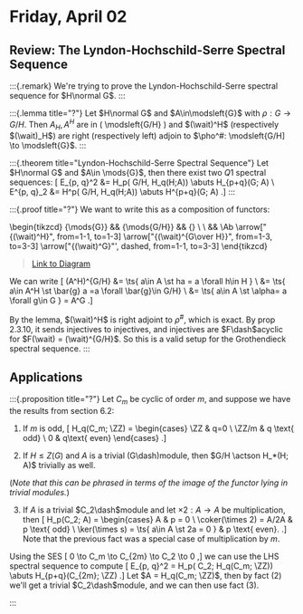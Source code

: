 # Friday, April 02

## Review: The Lyndon-Hochschild-Serre Spectral Sequence 

:::{.remark}
We're trying to prove the Lyndon-Hochschild-Serre spectral sequence for $H\normal G$.
:::

:::{.lemma title="?"}
Let $H\normal G$ and $A\in\modsleft{G}$ with $\rho: G\to G/H$.
Then $A_H, A^H$ are in \( \modsleft{G/H} \) and $(\wait)^H$ (respectively $(\wait)_H$) are right (respectively left) adjoin to $\pho^\#: \modsleft{G/H] \to \modsleft{G}$.
:::

:::{.theorem title="Lyndon-Hochschild-Serre Spectral Sequence"}
Let $H\normal G$ and $A\in \mods{G}$, then there exist two $Q1$ spectral sequences:
\[
E_{p, q}^2 &= H_p( G/H, H_q(H;A)) \abuts H_{p+q}(G; A) \\
E^{p, q}_2 &= H^p( G/H, H_q(H;A)) \abuts H^{p+q}(G; A) 
.\]
:::

:::{.proof title="?"}
We want to write this as a composition of functors:

\begin{tikzcd}
	{\mods{G}} && {\mods{G/H}} && {} \\
	\\
	&& \Ab
	\arrow["{(\wait)^H}", from=1-1, to=1-3]
	\arrow["{(\wait)^{G\over H}}", from=1-3, to=3-3]
	\arrow["{(\wait)^G}"', dashed, from=1-1, to=3-3]
\end{tikzcd}

> [Link to Diagram](https://q.uiver.app/?q=WzAsNCxbMCwwLCJcXG1vZHN7R30iXSxbMiwwLCJcXG1vZHN7Ry9IfSJdLFsyLDIsIlxcQWIiXSxbNCwwXSxbMCwxLCIoXFx3YWl0KV5IIl0sWzEsMiwiKFxcd2FpdClee0dcXG92ZXIgSH0iXSxbMCwyLCIoXFx3YWl0KV5HIiwyLHsic3R5bGUiOnsiYm9keSI6eyJuYW1lIjoiZGFzaGVkIn19fV1d)

We can write 
\[
(A^H)^{G/H} 
&= \ts{ a\in A \st ha = a \forall h\in H } \\
&= \ts{ a\in A^H \st \bar{g} a =a \forall \bar{g}\in G/H} \\
&= \ts{ a\in A \st \alpha= a \forall g\in G } = A^G
.\]

By the lemma, $(\wait)^H$ is right adjoint to $\rho^{\#}$, which is exact.
By prop 2.3.10, it sends injectives to injectives, and injectives are $F\dash$acyclic for $F(\wait) = (\wait)^{G/H}$.
So this is a valid setup for the Grothendieck spectral sequence.
:::


## Applications


:::{.proposition title="?"}
Let $C_m$ be cyclic of order $m$, and suppose we have the results from section 6.2:

1. If $m$ is odd, 
\[
H_q(C_m; \ZZ) = 
\begin{cases}
\ZZ & q=0 
\\
\ZZ/m & q \text{ odd} \\
0 & q\text{ even}
\end{cases}
.\]

2. If $H\leq Z(G)$ and $A$ is a trivial \(G\dash\)module, then $G/H \actson H_*(H; A)$ trivially as well.
  
  (*Note that this can be phrased in terms of the image of the functor lying in trivial modules.*)

3. If $A$ is a trivial $C_2\dash$module and let $\times 2:A\to A$ be multiplication, then
\[
H_p(C_2; A)
=
\begin{cases}
A & p = 0 
\\
\coker(\times 2) = A/2A & p \text{ odd}
\\
\ker(\times s) = \ts{ a\in A \st 2a = 0 } & p \text{ even}.
.\]
  Note that the previous fact was a special case of multiplication by $m$.

Using the SES
\[
0 \to C_m \to C_{2m} \to C_2 \to 0
,\]
we can use the LHS spectral sequence to compute
\[
E_{p, q}^2 = H_p( C_2; H_q(C_m; \ZZ)) \abuts H_{p+q}(C_{2m}; \ZZ)
.\]
Let $A = H_q(C_m; \ZZ)$, then by fact (2) we'll get a trivial $C_2\dash$module, and we can then use fact (3).




:::



